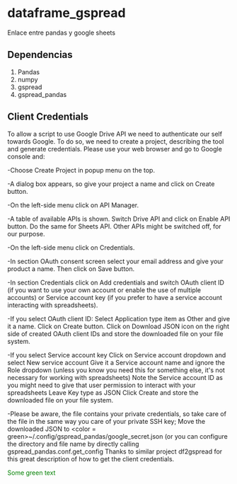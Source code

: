 # dataframe_gspread
Enlace entre pandas y google sheets

## Dependencias

1. Pandas
2. numpy
2. gspread
3. gspread_pandas

## Client Credentials

To allow a script to use Google Drive API we need to authenticate our self towards Google. To do so, we need to create a project, describing the tool and generate credentials. Please use your web browser and go to Google console and:

-Choose Create Project in popup menu on the top.

-A dialog box appears, so give your project a name and click on Create button.

-On the left-side menu click on API Manager.

-A table of available APIs is shown. Switch Drive API and click on Enable API button. Do the same for Sheets API. Other APIs might be switched off, for our purpose.

-On the left-side menu click on Credentials.

-In section OAuth consent screen select your email address and give your product a name. Then click on Save button.

-In section Credentials click on Add credentials and switch OAuth client ID (if you want to use your own account or enable the use of multiple accounts) or Service account key (if you prefer to have a service account interacting with spreadsheets).

-If you select OAuth client ID:
Select Application type item as Other and give it a name.
Click on Create button.
Click on Download JSON icon on the right side of created OAuth client IDs and store the downloaded file on your file system.

-If you select Service account key
Click on Service account dropdown and select New service account
Give it a Service account name and ignore the Role dropdown (unless you know you need this for something else, it's not necessary for working with spreadsheets)
Note the Service account ID as you might need to give that user permission to interact with your spreadsheets
Leave Key type as JSON
Click Create and store the downloaded file on your file system.

-Please be aware, the file contains your private credentials, so take care of the file in the same way you care of your private SSH key; Move the downloaded JSON to <color = green>~/.config/gspread_pandas/google_secret.json</color> (or you can configure the directory and file name by directly calling gspread_pandas.conf.get_config
Thanks to similar project df2gspread for this great description of how to get the client credentials.

<span style="color: green"> Some green text </span>
